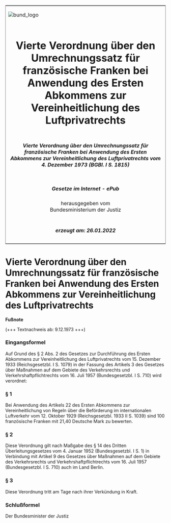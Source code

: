 <span id="DECKBLATT.html"></span>

<table border="0" frame="border" width="100%">

<tr valign="top">

<td align="left">

![bund\_logo](BfJ_2021_Web_de_de.gif)

</td>

<td align="right">

 

</td>

</tr>

<tr align="center" valign="middle">

<td colspan="2">

# Vierte Verordnung über den Umrechnungssatz für französische Franken bei Anwendung des Ersten Abkommens zur Vereinheitlichung des Luftprivatrechts

</td>

</tr>

<tr align="center" valign="middle">

<td colspan="2">

##### Vierte Verordnung über den Umrechnungssatz für französische Franken bei Anwendung des Ersten Abkommens zur Vereinheitlichung des Luftprivatrechts vom 4. Dezember 1973 (BGBl. I S. 1815)

</td>

</tr>

<tr align="center" valign="middle">

<td colspan="2">

  
  

##### Gesetze im Internet - ePub  
  
herausgegeben vom  
Bundesministerium der Justiz

</td>

</tr>

<tr align="center" valign="bottom">

<td colspan="2">

  
  

##### erzeugt am: 26.01.2022

</td>

</tr>

</table>

<span id="BJNR018150973.html"></span>

# Vierte Verordnung über den Umrechnungssatz für französische Franken bei Anwendung des Ersten Abkommens zur Vereinheitlichung des Luftprivatrechts

<div>

  
**Fußnote**

<div class="jnhtml">

<div>

<div class="jurAbsatz">

(+++ Textnachweis ab: 9.12.1973 +++)

</div>

</div>

</div>

</div>

<span id="BJNR018150973BJNE000100328.html"></span>

### Eingangsformel  

<div>

<div class="jnhtml">

<div>

<div class="jurAbsatz">

Auf Grund des § 2 Abs. 2 des Gesetzes zur Durchführung des Ersten
Abkommens zur Vereinheitlichung des Luftprivatrechts vom 15. Dezember
1933 (Reichsgesetzbl. I S. 1079) in der Fassung des Artikels 3 des
Gesetzes über Maßnahmen auf dem Gebiete des Verkehrsrechts und
Verkehrshaftpflichtrechts vom 16. Juli 1957 (Bundesgesetzbl. I S. 710)
wird verordnet:

</div>

</div>

</div>

</div>

<span id="BJNR018150973BJNE000200328.html"></span>

### § 1  

<div>

<div class="jnhtml">

<div>

<div class="jurAbsatz">

Bei Anwendung des Artikels 22 des Ersten Abkommens zur Vereinheitlichung
von Regeln über die Beförderung im internationalen Luftverkehr vom 12.
Oktober 1929 (Reichsgesetzbl. 1933 II S. 1039) sind 100 französische
Franken mit 21,40 Deutsche Mark zu bewerten.

</div>

</div>

</div>

</div>

<span id="BJNR018150973BJNE000300328.html"></span>

### § 2  

<div>

<div class="jnhtml">

<div>

<div class="jurAbsatz">

Diese Verordnung gilt nach Maßgabe des § 14 des Dritten
Überleitungsgesetzes vom 4. Januar 1952 (Bundesgesetzbl. I S. 1) in
Verbindung mit Artikel 9 des Gesetzes über Maßnahmen auf dem Gebiete des
Verkehrsrechts und Verkehrshaftpflichtrechts vom 16. Juli 1957
(Bundesgesetzbl. I S. 710) auch im Land Berlin.

</div>

</div>

</div>

</div>

<span id="BJNR018150973BJNE000400328.html"></span>

### § 3  

<div>

<div class="jnhtml">

<div>

<div class="jurAbsatz">

Diese Verordnung tritt am Tage nach ihrer Verkündung in Kraft.

</div>

</div>

</div>

</div>

<span id="BJNR018150973BJNE000500328.html"></span>

### Schlußformel  

<div>

<div class="jnhtml">

<div>

<div class="jurAbsatz">

<span class="SP">Der Bundesminister der Justiz</span>

</div>

</div>

</div>

</div>
